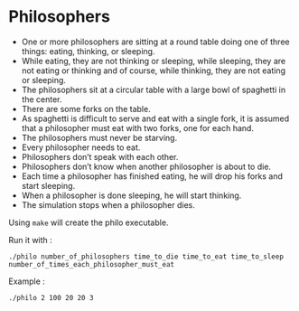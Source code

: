 # Philosophers

* One or more philosophers are sitting at a round table doing one of three things:
eating, thinking, or sleeping.
* While eating, they are not thinking or sleeping, while sleeping, they are not eating
or thinking and of course, while thinking, they are not eating or sleeping.
* The philosophers sit at a circular table with a large bowl of spaghetti in the center.
* There are some forks on the table.
* As spaghetti is difficult to serve and eat with a single fork, it is assumed that a
philosopher must eat with two forks, one for each hand.
* The philosophers must never be starving.
* Every philosopher needs to eat.
* Philosophers don’t speak with each other.
* Philosophers don’t know when another philosopher is about to die.
* Each time a philosopher has finished eating, he will drop his forks and start sleeping.
* When a philosopher is done sleeping, he will start thinking.
* The simulation stops when a philosopher dies.

Using `make` will create the philo executable.

Run it with :

    ./philo number_of_philosophers time_to_die time_to_eat time_to_sleep number_of_times_each_philosopher_must_eat

Example :

    ./philo 2 100 20 20 3
   
